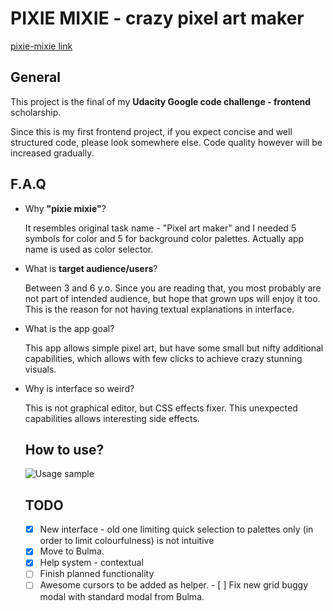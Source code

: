 # PIXIE MIXIE - crazy pixel art maker

[pixie-mixie link](https://vladimirov1.github.io/pixie-mixie/)

## General

This project is the final of my **Udacity Google code challenge - frontend** scholarship.

Since this is my first frontend project, if you expect concise and well structured code, please look somewhere else. Code quality however will be increased gradually.

## F.A.Q

- Why **"pixie mixie"**?

  It resembles original task name - "Pixel art maker" and I needed 5 symbols for color and 5 for background color palettes. Actually app name is used as color selector.

- What is **target audience/users**?

  Between 3 and 6 y.o. Since you are reading that, you most probably are not part of intended audience, but hope that grown ups will enjoy it too. This is the reason for not having textual explanations in interface.

- What is the app goal?

  This app allows simple pixel art, but have some small but nifty additional capabilities, which allows with few clicks to achieve crazy stunning  visuals.

- Why is interface so weird?

  This is not graphical editor, but CSS effects fixer. This unexpected capabilities allows interesting side effects. 

  ## How to use?

  ![Usage sample](/UsageSample.gif)

  ## TODO

  - [x] New interface - old one limiting quick selection to palettes only (in order to limit colourfulness) is not intuitive
  - [x] Move to Bulma.
  - [x] Help system - contextual
  - [ ] Finish planned functionality
  - [ ] Awesome cursors to be added as helper.
  ​- [ ] Fix new grid buggy modal with standard modal from Bulma.